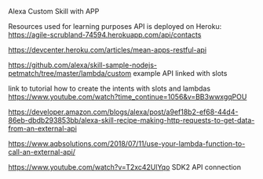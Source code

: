 Alexa Custom Skill with APP


Resources used for learning purposes
API is deployed on Heroku:
https://agile-scrubland-74594.herokuapp.com/api/contacts









https://devcenter.heroku.com/articles/mean-apps-restful-api

https://github.com/alexa/skill-sample-nodejs-petmatch/tree/master/lambda/custom example API linked with slots

link to tutorial how to create the intents with slots and lambdas
https://www.youtube.com/watch?time_continue=1056&v=BB3wwxgqPOU

https://developer.amazon.com/blogs/alexa/post/a9ef18b2-ef68-44d4-86eb-dbdb293853bb/alexa-skill-recipe-making-http-requests-to-get-data-from-an-external-api

https://www.aqbsolutions.com/2018/07/11/use-your-lambda-function-to-call-an-external-api/

https://www.youtube.com/watch?v=T2xc42UlYqo  SDK2 API connection
